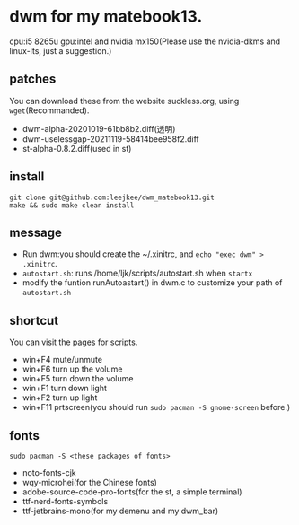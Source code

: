 # dwm for my matebook13.
 cpu:i5 8265u 
 gpu:intel and nvidia mx150(Please use the nvidia-dkms and linux-lts, just a suggestion.)
## patches
You can download these from the website suckless.org, using `wget`(Recommanded).
- dwm-alpha-20201019-61bb8b2.diff(透明)
- dwm-uselessgap-20211119-58414bee958f2.diff
- st-alpha-0.8.2.diff(used in st)
## install
```shell
git clone git@github.com:leejkee/dwm_matebook13.git
make && sudo make clean install
```
## message
- Run dwm:you should create the ~/.xinitrc, and `echo "exec dwm" > .xinitrc`.
- `autostart.sh`: runs /home/ljk/scripts/autostart.sh when `startx`
- modify the funtion runAutoastart() in dwm.c to customize your path of `autostart.sh`
## shortcut
You can visit the [pages](https://github.com/leejkee/scripts1) for scripts.
- win+F4 mute/unmute
- win+F6 turn up the volume
- win+F5 turn down the volume
- win+F1 turn down light
- win+F2 turn up light
- win+F11 prtscreen(you should run `sudo pacman -S gnome-screen` before.)
## fonts
```shell
sudo pacman -S <these packages of fonts>
```
- noto-fonts-cjk
- wqy-microhei(for the Chinese fonts)
- adobe-source-code-pro-fonts(for the st, a simple terminal)
- ttf-nerd-fonts-symbols
- ttf-jetbrains-mono(for my demenu and my dwm_bar)
